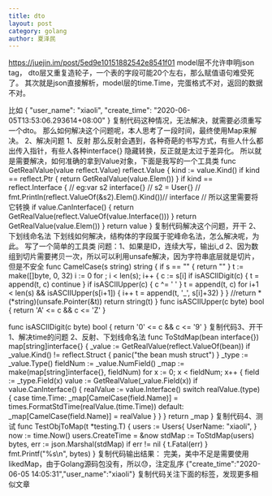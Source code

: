 ```yaml
---
title: dto
layout: post
category: golang
author: 夏泽民
---
```

https://juejin.im/post/5ed9e10151882542e8541f01
model层不允许申明json tag， dto层又重复造轮子，一个表的字段可能20个左右，那么赋值语句难受死了。
其次就是json直接解析，model层的time.Time，完蛋格式不对，返回的数据不对。
<!-- more -->

比如
{
    "user_name": "xiaoli",
    "create_time": "2020-06-05T13:53:06.293614+08:00"
}
复制代码这种情况，无法解决，就需要必须重写一个dto。
那么如何解决这个问题呢，本人思考了一段时间，最终使用Map来解决。
2、解决问题
1、反射
那么反射会遇到，各种奇葩的书写方式，有些人什么都出传入指针，有些人各种interface{} 隐藏转换，反正就是太过于差异化。
所以就是需要解决，如何准确的拿到Value对象，下面是我写的一个工具类
func GetRealValue(value reflect.Value) reflect.Value {
	kind := value.Kind()
	if kind == reflect.Ptr {
		return GetRealValue(value.Elem())
	}
	if kind == reflect.Interface {
		// eg:var s2 interface{}
		//	s2 = User{}
		//	fmt.Println(reflect.ValueOf(&s2).Elem().Kind())// interface
		// 所以这里需要将它转换
		if value.CanInterface() {
			return GetRealValue(reflect.ValueOf(value.Interface()))
		}
		return GetRealValue(value.Elem())
	}
	return value
}
复制代码解决这个问题，开干
2、下划线命名法
下划线如何解决，结构体的字段属于驼峰命名法，怎么解决呢，为此。
写了一个简单的工具类
问题：1、如果是ID，连续大写，输出i_d
2、因为数组到切片需要拷贝一次，所以可以利用unsafe解决，因为字符串底层就是切片，但是不安全
func CamelCase(s string) string {
	if s == "" {
		return ""
	}
	t := make([]byte, 0, 32)
	i := 0
	for ; i < len(s); i++ {
		c := s[i]
		if isASCIIDigit(c) {
			t = append(t, c)
			continue
		}
		if isASCIIUpper(c) {
			c ^= ' '
		}
		t = append(t, c)
		for i+1 < len(s) && isASCIIUpper(s[i+1]) {
			i++
			t = append(t, '_', s[i]+32)
		}
	}
	//return *(*string)(unsafe.Pointer(&t))
	return string(t)
}
func isASCIIUpper(c byte) bool {
	return 'A' <= c && c <= 'Z'
}

func isASCIIDigit(c byte) bool {
	return '0' <= c && c <= '9'
}
复制代码3、开干
1、解决time的问题
2、反射、下划线命名法
func ToStdMap(bean interface{}) map[string]interface{} {
	_value := GetRealValue(reflect.ValueOf(bean))
	if _value.Kind() != reflect.Struct {
		panic("the bean mush struct")
	}
	_type := _value.Type()
	fieldNum := _value.NumField()
	_map := make(map[string]interface{}, fieldNum)
	for x := 0; x < fieldNum; x++ {
		field := _type.Field(x)
		value := GetRealValue(_value.Field(x))
		if value.CanInterface() {
			realValue := value.Interface()
			switch realValue.(type) {
			case time.Time:
				_map[CamelCase(field.Name)] = times.FormatStdTime(realValue.(time.Time))
			default:
				_map[CamelCase(field.Name)] = realValue
			}
		}
	}
	return _map
}
复制代码4、测试
func TestObjToMap(t *testing.T) {
	users := Users{
		UserName: "xiaoli",
	}
	now := time.Now()
	users.CreateTime = &now
	stdMap := ToStdMap(users)
	bytes, err := json.Marshal(stdMap)
	if err != nil {
		t.Fatal(err)
	}
	fmt.Printf("%s\n", bytes)
}
复制代码输出结果：
完美，美中不足是需要使用likedMap，由于Golang源码包没有，所以😓，注定乱序
{"create_time":"2020-06-05 14:05:31","user_name":"xiaoli"}
复制代码关注下面的标签，发现更多相似文章

